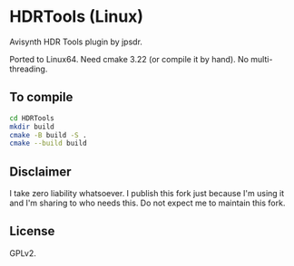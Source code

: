 # HDRTools (Linux)

Avisynth HDR Tools plugin by jpsdr.

Ported to Linux64. Need cmake 3.22 (or compile it by hand). No multi-threading.

## To compile

```bash
cd HDRTools
mkdir build
cmake -B build -S .
cmake --build build
```

## Disclaimer

I take zero liability whatsoever. I publish this fork just because I'm using it and I'm sharing to who needs this. Do not expect me to maintain this fork.

## License

GPLv2.

